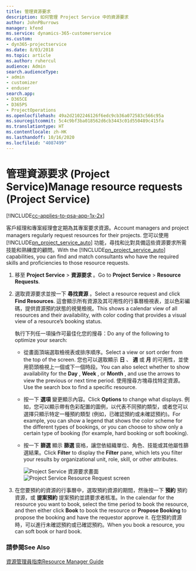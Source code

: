 ```yaml
---
title: 管理資源要求
description: 如何管理 Project Service 中的資源要求
author: JohnPBurrows
manager: kfend
ms.service: dynamics-365-customerservice
ms.custom:
- dyn365-projectservice
ms.date: 8/03/2018
ms.topic: article
ms.author: ruhercul
audience: Admin
search.audienceType:
- admin
- customizer
- enduser
search.app:
- D365CE
- D365PS
- ProjectOperations
ms.openlocfilehash: 49a2d2102246126f6edc9cb36a072583c566c95a
ms.sourcegitcommit: 5c4c9bf3ba018562d6cb3443c01d550489c415fa
ms.translationtype: HT
ms.contentlocale: zh-HK
ms.lasthandoff: 10/16/2020
ms.locfileid: "4087499"
---
```

# <a name="manage-resource-requests-project-service"></a><span data-ttu-id="15e66-103">管理資源要求 (Project Service)</span><span class="sxs-lookup"><span data-stu-id="15e66-103">Manage resource requests (Project Service)</span></span>

[!INCLUDE[cc-applies-to-psa-app-1x-2x](../includes/cc-applies-to-psa-app-1x-2x.md)]

<span data-ttu-id="15e66-104">客戶經理和專案經理會定期為其專案要求資源。</span><span class="sxs-lookup"><span data-stu-id="15e66-104">Account managers and project managers regularly request resources for their projects.</span></span> <span data-ttu-id="15e66-105">您可以使用 [!INCLUDE[pn_project_service_auto](../includes/pn-project-service-auto.md)] 功能，尋找和比對具備這些資源要求所需技能和熟練度的顧問。</span><span class="sxs-lookup"><span data-stu-id="15e66-105">With the [!INCLUDE[pn_project_service_auto](../includes/pn-project-service-auto.md)] capabilities, you can find and match consultants who have the required skills and proficiencies to those resource requests.</span></span>  
  
1. <span data-ttu-id="15e66-106">移至 **Project Service** > **資源要求** 。</span><span class="sxs-lookup"><span data-stu-id="15e66-106">Go to **Project Service** > **Resource Requests**.</span></span>  
  
2. <span data-ttu-id="15e66-107">選取資源要求並按一下 **尋找資源** 。</span><span class="sxs-lookup"><span data-stu-id="15e66-107">Select a resource request and click **Find Resources**.</span></span> <span data-ttu-id="15e66-108">這會顯示所有資源及其可用性的行事曆檢視表，並以色彩編碼，提供資源預約狀態的視覺檢視。</span><span class="sxs-lookup"><span data-stu-id="15e66-108">This shows a calendar view of all resources and their availability, with color coding that provides a visual view of a resource’s booking status.</span></span>  
  
    <span data-ttu-id="15e66-109">執行下列任一項操作可最佳化您的搜尋：</span><span class="sxs-lookup"><span data-stu-id="15e66-109">Do any of the following to optimize your search:</span></span>  
  
   -   <span data-ttu-id="15e66-110">從畫面頂端選取檢視表或排序順序。</span><span class="sxs-lookup"><span data-stu-id="15e66-110">Select a view or sort order from the top of the screen.</span></span> <span data-ttu-id="15e66-111">您也可以選取顯示 **日** 、 **週** 或 **月** 的可用性，並使用箭頭檢視上一個或下一個時段。</span><span class="sxs-lookup"><span data-stu-id="15e66-111">You can also select whether to show availability for the **Day** , **Week** , or **Month** , and use the arrows to view the previous or next time period.</span></span> <span data-ttu-id="15e66-112">使用搜尋方塊尋找特定資源。</span><span class="sxs-lookup"><span data-stu-id="15e66-112">Use the search box to find a specific resource.</span></span>  
  
   -   <span data-ttu-id="15e66-113">按一下 **選項** 變更顯示內容。</span><span class="sxs-lookup"><span data-stu-id="15e66-113">Click **Options** to change what displays.</span></span> <span data-ttu-id="15e66-114">例如，您可以顯示帶有色彩配置的圖例，以代表不同預約類型，或者您可以選擇只顯示特定一種預約類型 (例如，已確認預約或未確認預約)。</span><span class="sxs-lookup"><span data-stu-id="15e66-114">For example, you can show a legend that shows the color scheme for the different types of bookings, or you can choose to show only a certain type of booking (for example, hard booking or soft booking).</span></span>  
  
   -   <span data-ttu-id="15e66-115">按一下 **篩選** 顯示 **篩選** 窗格，讓您依組織單位、角色、技能或其他屬性篩選結果。</span><span class="sxs-lookup"><span data-stu-id="15e66-115">Click **Filter** to display the **Filter** pane, which lets you filter your results by organizational unit, role, skill, or other attributes.</span></span>  
  
       <span data-ttu-id="15e66-116">![Project Service 資源要求畫面](../psa/media/project-service-resource-request-screen.png "Project Service 資源要求畫面")</span><span class="sxs-lookup"><span data-stu-id="15e66-116">![Project Service Resource Request screen](../psa/media/project-service-resource-request-screen.png "Project Service Resource Request screen")</span></span>  
  
3. <span data-ttu-id="15e66-117">在您要預約的資源的行事曆中，選取預約資源的期間，然後按一下 **預約** 預約資源，或 **提案預約** 提案預約並請要求者核准。</span><span class="sxs-lookup"><span data-stu-id="15e66-117">In the calendar for the resource you want to book, select the time period to book the resource, and then either click **Book** to book the resource or **Propose Booking** to propose the booking and have the requestor approve it.</span></span> <span data-ttu-id="15e66-118">在您預約資源時，可以進行未確認預約或已確認預約。</span><span class="sxs-lookup"><span data-stu-id="15e66-118">When you book a resource, you can soft book or hard book.</span></span>  
  
### <a name="see-also"></a><span data-ttu-id="15e66-119">請參閱</span><span class="sxs-lookup"><span data-stu-id="15e66-119">See Also</span></span>  
 [<span data-ttu-id="15e66-120">資源管理員指南</span><span class="sxs-lookup"><span data-stu-id="15e66-120">Resource Manager Guide</span></span>](../psa/resource-manager-guide.md)
